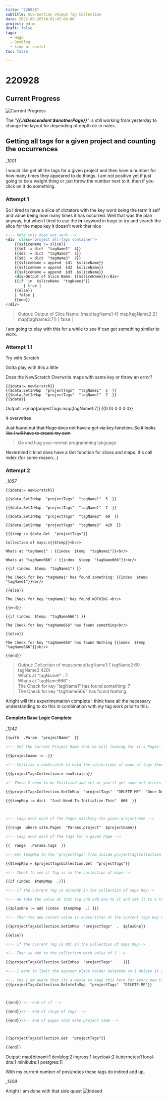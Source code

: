 ```yaml
---
title: "220928"
subtitle: Sub-Section Unique Tag Collection
date: 2022-09-28T10:01:47-04:00
project: ed-m
draft: false
tags:
  - Hugo
  - Devblog
  - kind-of-useful
toc: false

---
```


# 220928

## Current Progress

![Current Progress](https://i.imgur.com/UmGLoAe.png)

The *"**{{.IsDescendant $anotherPage}}**"* is still working from yesterday to change the layout for depending of depth dir in notes. 

## Getting all tags for a given project and counting the occurrences

*_1001*

I would like get all the tags for a given project and then have a number for how many times they appeared to do things. I am not positive yet if just going to be a weight thing or just throw the number next to it. then if you click on it do something.  

### Attempt 1 

So I tired to have a slice of dictators with the key word being the term it self and value being how many times it has occurred. Well that was the plan anyway, but when I tired to use the **in**  keyword in hugo to try and search the slice for the maps key it doesn't work that nice 

```html
<!-- Note this does not work --> 
<div  class="project all-tags container">
	{{$sliceName := slice}}
	{{$d1 := dict  "tagName1"  4}}
	{{$d2 := dict  "tagName2"  2}}
	{{$d3 := dict  "tagName3"  7}}
	{{$sliceName = append  $d1  $sliceName}}
	{{$sliceName = append  $d2  $sliceName}}
	{{$sliceName = append  $d3  $sliceName}}
	<div>Output of Slice Name: {{$sliceName}}</div>
	{{if  in  $sliceName  "tagName1"}}
		| true |
	{{else}}
	| false |
	{{end}}
</div>
```

>Output: 
>Output of Slice Name: [map[tagName1:4] map[tagName2:2] map[tagName3:7]]
>| false |


I am going to play with this for a while to see if can get something similar to work. 


### Attempt 1.1

Try with Scratch

Gotta play with this a little 

Does the NewScratch Overwrite maps with same key or throw an error?
```
{{$data:= newScratch}}
{{$data.SetInMap  "projectTags"  "tagName1"  5  }}
{{$data.SetInMap  "projectTags"  "tagName1"  7  }}
{{$data}}
```
Output: >{map[projectTags:map[tagName1:7]] {{0 0} 0 0 0 0}}

It overwrites 

~~Just found out that Hugo does not have a get via key function. So it looks like I will have to create my own~~

> Go and hug your normal programming language 

Nevermind it kind does have a Get function for slices and maps. It's call index (for some reason...)  

### Attempt 2 

*_1057*

```
{{$data:= newScratch}}

{{$data.SetInMap  "projectTags"  "tagName1"  5  }}

{{$data.SetInMap  "projectTags"  "tagName1"  7  }}

{{$data.SetInMap  "projectTags"  "tagName2"  69  }}

{{$data.SetInMap  "projectTags"  "tagName3"  420  }}

{{$temp := $data.Get  "projectTags"}}

Collection of maps:s{{$temp}}<br/>

Whats at "tagName1" : {{index  $temp  "tagName1"}}<br/>

Whats at "tagName666" : {{index  $temp  "tagName666"}}<br/>

{{if (index  $temp  "tagName1") }}

The Check for key "tagName1" has found something: {{index  $temp  "tagName1"}}<br/>

{{else}}

The Check for key "tagName1" has found NOTHING <br/>

{{end}}

{{if (index  $temp  "tagName666") }}

The Check for key "tagName666" has found something<br/>

{{else}}

The Check for key "tagName666" has found Nothing {{index  $temp  "tagName666"}}<br/>

{{end}}
```

>Output:
>Collection of maps:smap[tagName1:7 tagName2:69 tagName3:420]  
Whats at "tagName1" : 7  
Whats at "tagName666" :  
The Check for key "tagName1" has found something: 7  
The Check for key "tagName666" has found Nothing

Alright will this experimentation complete I think have all the necessary understanding to do this in combination with my tag work prior to this. 

#### Complete Base Logic Complete

*_1242*

```html
{{with  .Param  "projectName"  }}

<!-- Set the Current Project Name that we will looking for it's Pages-->

{{$projectname := .}}

<!-- Intilize a newScratch to hold the collections of maps of tags them self and number of times they appear in the project's notes -->

{{$projectTagsCollection:= newScratch}}

<!--These 2 need to be Intilized and set or you'll get some nil errors-->

{{$projectTagsCollection.SetInMap  "projectTags"  "DELETE-ME"  "Once Done - Use me and throw me away"  }}

{{$tempMap := dict  "Just-Need-To-Initialize-This"  666  }}

  

<!-- Loop over each of the Pages matching the given projectname -->

{{range  where site.Pages  "Params.project"  $projectname}}

<!-- Loop over each of the tags for a given Page -->

{{  range  .Params.tags  }}

<!--Set tempMap to the "projectTags" from inside projectTagsCollection-->

{{$tempMap = $projectTagsCollection.Get  "projectTags"}}

<!-- Check to see if Tag is in the collection of maps-->

{{if (index  $tempMap  .)}}

<!-- If the current Tag is already in the Collection of maps Key-->

<!-- We take the value at that tag and add one to it and set it to a temp-->

{{$plusOne := add (index  $tempMap  .) 1}}

<!-- Then the new couter value is overwritten at the current tags key value in the collection of project tags -->

{{$projectTagsCollection.SetInMap  "projectTags"  .  $plusOne}}

{{else}}

<!-- If the current Tag is NOT in the Collection of maps Key-->

<!-- Then we add to the collection with value of 1 -->

{{$projectTagsCollection.SetInMap  "projectTags"  .  1}}

<!-- I want to limit the exposer place holder DeleteMe so I delete it as soon as there is another key inserted -->

<!-- Yes I am aware that its a waste to keep this here for every new tag-->
{{$projectTagsCollection.DeleteInMap  "projectTags"  "DELETE-ME"}}



{{end}} <!--end of if -->

{{end}}<!-- end of range of tags -->

{{end}}<!-- end of pages that make project name -->

  

{{$projectTagsCollection.Get  "projectTags"}}

{{end}}
```

Output: 
map[bitnami:1 devblog:2 ingress:1 keycloak:2 kubernetes:1 local-dns:1 minikube:1 postgres:1]

With my current number of post/notes these tags do indeed add up. 

*_1309*

Alright I am done with that side quest 
![Indeed](https://i.imgur.com/ltFU8R1.png)









